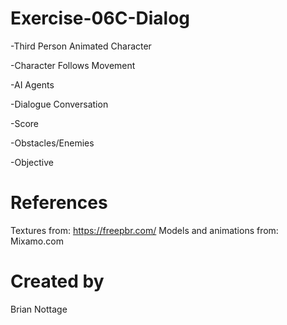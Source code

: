 # Exercise-06C-Dialog
-Third Person Animated Character

-Character Follows Movement

-AI Agents

-Dialogue Conversation

-Score

-Obstacles/Enemies

-Objective

# References

Textures from: https://freepbr.com/
Models and animations from: Mixamo.com

# Created by 
Brian Nottage
